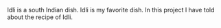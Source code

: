 Idli is a south Indian dish.
Idli is my favorite dish.
In this project I have told about the recipe of Idli.